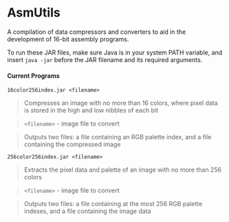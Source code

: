 AsmUtils
========

A compilation of data compressors and converters to aid in the development of 16-bit assembly programs.

To run these JAR files, make sure Java is in your system PATH variable, and insert `java -jar` before the JAR filename and its required arguments.

#### Current Programs

`16color256index.jar <filename>`

> Compresses an image with no more than 16 colors, where pixel data is stored in the high and low nibbles of each bit

> `<filename>` - image file to convert

> Outputs two files: a file containing an RGB palette index, and a file containing the compressed image


`256color256index.jar <filename>`

> Extracts the pixel data and palette of an image with no more than 256 colors

> `<filename>` - image file to convert

> Outputs two files: a file containing at the most 256 RGB palette indexes, and a file containing the image data


